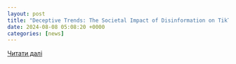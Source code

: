 ```yaml
---
layout: post
title: "Deceptive Trends: The Societal Impact of Disinformation on TikTok - Australian Institute of International Affairs - Australian Institute of International Affairs"
date: 2024-08-08 05:08:20 +0000
categories: [news]
---
```


[Читати далі](https://www.internationalaffairs.org.au/australianoutlook/deceptive-trends-the-societal-impact-of-disinformation-on-tiktok/)
